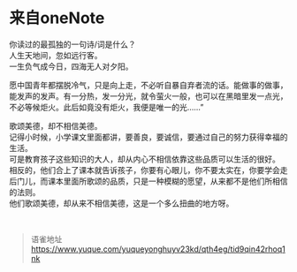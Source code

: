# 来自oneNote
你读过的最孤独的一句诗/词是什么？  
人生天地间，忽如远行客。  
一生负气成今日，四海无人对夕阳。

愿中国青年都摆脱冷气，只是向上走，不必听自暴自弃者流的话。能做事的做事，能发声的发声。有一分热，发一分光，就令萤火一般，也可以在黑暗里发一点光，不必等候炬火。此后如竟没有炬火，我便是唯一的光……”

歌颂美德，却不相信美德。  
记得小时候，小学课文里面都讲，要善良，要诚信，要通过自己的努力获得幸福的生活。  
可是教育孩子这些知识的大人，却从内心不相信依靠这些品质可以生活的很好。  
相反的，他们合上了课本就告诉孩子，你要有心眼儿，你不要太实在，你要学会走后门儿，而课本里面所歌颂的品质，只是一种模糊的愿望，从来都不是他们所相信的法则。  
他们歌颂美德，却从来不相信美德，这是一个多么扭曲的地方呀。

<br>
  
> 语雀地址 https://www.yuque.com/yuqueyonghuyv23kd/qth4eg/tid9qin42rhoq1nk
